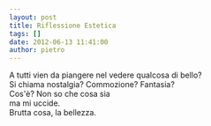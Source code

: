```yaml
---
layout: post
title: Riflessione Estetica
tags: []
date: 2012-06-13 11:41:00
author: pietro
---
```

A tutti vien da piangere nel vedere qualcosa di bello?<br/>Si chiama nostalgia? Commozione? Fantasia?<br/>Cos'è? Non so che cosa sia<br/>ma mi uccide.<br/>Brutta cosa, la bellezza.
